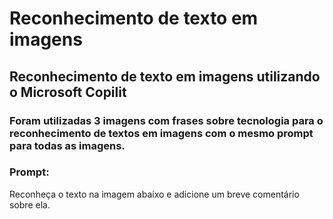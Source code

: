 # Reconhecimento de texto em imagens

## Reconhecimento de texto em imagens utilizando o Microsoft Copilit

### Foram utilizadas 3 imagens com frases sobre tecnologia para o reconhecimento de textos em imagens com o mesmo prompt para todas as imagens.

### Prompt:
Reconheça o texto na imagem abaixo e adicione um breve comentário sobre ela.
